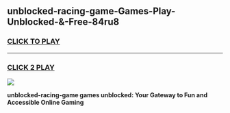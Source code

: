 
## unblocked-racing-game-Games-Play-Unblocked-&-Free-84ru8
<h3>
<a href="https://premium76.site?title=unblocked-racing-game&ref=24A">CLICK TO PLAY</a></h3>
<hr>

<h3>
<a href="https://premium76.site?title=unblocked-racing-game&ref=24A">CLICK 2 PLAY</a>
  
</h3>

<a href="https://premium76.site?title=unblocked-racing-game&ref=24A"><img src="https://clearcache.store/games.png"></a>


**unblocked-racing-game games unblocked: Your Gateway to Fun and Accessible Online Gaming**
